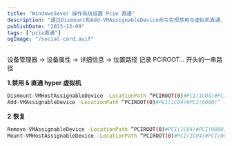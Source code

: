 ```yaml
---
title: "WindowsSever 操作系统设置 Pcie 直通"
description: "通过Dismount和Add-VMAssignableDevice命令实现禁用与虚拟机直通，快速管理设备路径，提升虚拟化效率。"
publishDate: "2023-12-09"
tags: ["pcie直通"]
ogImage: "/social-card.avif"
---
```


<!-- more --> 
设备管理器 -> 设备属性 -> 详细信息 -> 位置路径
记录 PCIROOT… 开头的一串路径

**1.禁用 & 直通 hyper 虚拟机**
```sh
Dismount-VMHostAssignableDevice -LocationPath “PCIROOT(0)#PCI(1C04)#PCI(0000)” -Force
Add-VMAssignableDevice -LocationPath “PCIROOT(0)#PCI(1C04)#PCI(0000)” -VMName “ikuai”
```
**2.恢复**
```sh
Remove-VMAssignableDevice -LocationPath “PCIROOT(0)#PCI(1C04)#PCI(0000)” -VMName “ikuai”
Mount-VMHostAssignableDevice -LocationPath “PCIROOT(0)#PCI(1C04)#PCI(0000)”
```